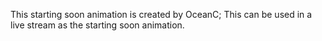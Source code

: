 This starting soon animation is created by OceanC;
This can be used in a live stream as the starting soon animation.
